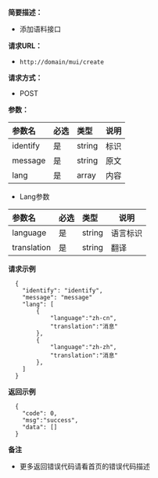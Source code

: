     
**简要描述：** 

- 添加语料接口

**请求URL：** 
- ` http://domain/mui/create `
  
**请求方式：**
- POST 

**参数：** 

|参数名|必选|类型|说明|
|:----    |:---|:----- |-----   |
|identify |是  |string |标识   |
|message |是  |string | 原文    |
|lang     |是  |array | 内容    |

- Lang参数

|参数名|必选|类型|说明|
|:----    |:---|:----- |-----   |
|language     |是  |string | 语言标识    |
|translation     |是  |string | 翻译    |


 **请求示例**
 
``` 
  {
    "identify": "identify",
    "message": "message"
	"lang": [
		{
			"language":"zh-cn",
			"translation":"消息"
		},
		{
			"language":"zh-zh",
			"translation":"消息"
		},
	]
  }
```

 **返回示例**

``` 
  {
    "code": 0,
	"msg":"success",
    "data": []
  }
```

 **备注** 

- 更多返回错误代码请看首页的错误代码描述


